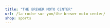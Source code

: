 ```yaml
---
title: "THE BREWER MOTO CENTER"
url: /la-roche-sur-yon/the-brewer-moto-center/
shop: sports
---
```

